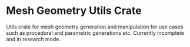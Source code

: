 # Mesh Geometry Utils Crate

Utils crate for mesh geometry generation and manipulation for use cases such as procedural and parametric generations etc.
Currently incomplete and in research mode.
